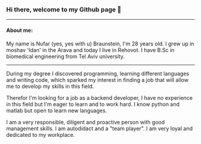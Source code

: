 ### Hi there, welcome to my Github page 👋
---
#### About me:
My name is Nufar (yes, yes with u) Braunstein, I'm 28 years old. I grew up in moshav 'Idan' in the Arava and today I live in Rehovot. I have B.Sc in biomedical engineering from Tel Aviv university.

---

During my degree I discovered programming, learning different languages and writing code, which sparked my interest in finding a job that will allow me to develop my skills in this field.

Therefor I'm looking for a job as a backend developer, I have no experience in this field but I'm eager to learn and to work hard.
I know python and matlab but open to learn new languages.

I am a very responsible, diligent and proactive person with good management skills. I am autodidact and a "team player". I am very loyal and dedicated to my workplace. 

<!--
**nufarb/nufarb** is a ✨ _special_ ✨ repository because its `README.md` (this file) appears on your GitHub profile.

Here are some ideas to get you started:

- 🔭 I’m currently working on ...
- 🌱 I’m currently learning ...
- 👯 I’m looking to collaborate on ...
- 🤔 I’m looking for help with ...
- 💬 Ask me about ...
- 📫 How to reach me: ...
- 😄 Pronouns: ...
- ⚡ Fun fact: ...
-->

